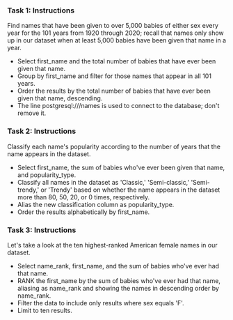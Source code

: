 ### Task 1: Instructions
Find names that have been given to over 5,000 babies of either sex every year for the 101 years from 1920 through 2020; recall that names only show up in our dataset when at least 5,000 babies have been given that name in a year.

- Select first_name and the total number of babies that have ever been given that name.
- Group by first_name and filter for those names that appear in all 101 years.
- Order the results by the total number of babies that have ever been given that name, descending.
- The line postgresql:///names is used to connect to the database; don't remove it.

### Task 2: Instructions
Classify each name's popularity according to the number of years that the name appears in the dataset.

- Select first_name, the sum of babies who've ever been given that name, and popularity_type.
- Classify all names in the dataset as 'Classic,' 'Semi-classic,' 'Semi-trendy,' or 'Trendy' based on whether the name appears in the dataset more than 80, 50, 20, or 0 times, respectively.
- Alias the new classification column as popularity_type.
- Order the results alphabetically by first_name.

### Task 3: Instructions
Let's take a look at the ten highest-ranked American female names in our dataset.

- Select name_rank, first_name, and the sum of babies who've ever had that name.
- RANK the first_name by the sum of babies who've ever had that name, aliasing as name_rank and showing the names in descending order by name_rank.
- Filter the data to include only results where sex equals 'F'.
- Limit to ten results.